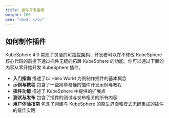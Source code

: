 ```yaml
---
title: 插件开发指南
weight: 200
pre: "<b>2. </b>"
---
```


## 如何制作插件

KubeSphere 4.0 实现了灵活的[可插拔架构](../understand-kubesphere/pluggable/)，开发者可以在不修改 KubeSphere 核心代码的前提下通过插件无缝的拓展 KubeSphere 的功能。你可以通过下面的内容从零开始开发 KubeSphere 插件。

- **入门指南** 描述了以 Hello World 为例制作插件的基本概念
- **示例与教程** 包含了一些简单易懂的插件开发示例与教程
- **插件功能** 描述了 KubeSphere 中提供的扩展点
- **测试与发布** 包含了插件的测试与发布相关的所有内容
- **用户体验指南** 包含了创建与 KubeSphere 的原生界面和模式无缝集成的插件的最佳实践

